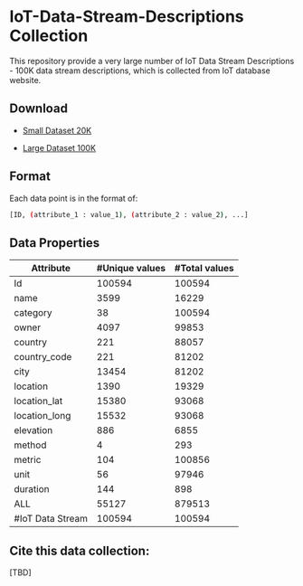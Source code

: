 # IoT-Data-Stream-Descriptions Collection

This repository provide a very large number of IoT Data Stream Descriptions - 100K data stream descriptions, which is collected from IoT database website.

## Download

* [Small Dataset 20K](https://raw.githubusercontent.com/saodem74/IoT-Data-Stream-Descriptions-Collection/master/IoT-Data-Stream-Descriptions_20K.csv)

* [Large Dataset 100K](https://github.com/saodem74/IoT-Data-Stream-Descriptions-Collection/blob/master/IoT-Data-Stream-Descriptions_100K.csv.zip?raw=true)

## Format

Each data point is in the format of:
```sh
[ID, (attribute_1 : value_1), (attribute_2 : value_2), ...]
```
## Data Properties

| Attribute        | #Unique values | #Total values |
|------------------|----------------|---------------|
| Id               | 100594         | 100594        |
| name             | 3599           | 16229         |
| category         | 38             | 100594        |
| owner            | 4097           | 99853         |
| country          | 221            | 88057         |
| country_code     | 221            | 81202         |
| city             | 13454          | 81202         |
| location         | 1390           | 19329         |
| location_lat     | 15380          | 93068         |
| location_long    | 15532          | 93068         |
| elevation        | 886            | 6855          |
| method           | 4              | 293           |
| metric           | 104            | 100856        |
| unit             | 56             | 97946         |
| duration         | 144            | 898           |
| ALL              | 55127          | 879513        |
| #IoT Data Stream | 100594         | 100594        |

## Cite this data collection:
[TBD]
